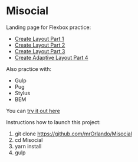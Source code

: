 # Misocial

Landing page for Flexbox practice:

* [Create Layout Part 1](https://www.youtube.com/watch?v=yK7WEt-CdhI)
* [Create Layout Part 2](https://www.youtube.com/watch?v=t703rRKZR5U)
* [Create Layout Part 3](https://www.youtube.com/watch?v=4g3Yd0YtPhg)
* [Create Adaptive Layout Part 4](https://www.youtube.com/watch?v=qRogpo3Lp6s)

Also practice with:

* Gulp
* Pug
* Stylus
* BEM

You can [try it out here](https://mrorlando.github.io/Misocial/)

Instructions how to launch this project:

1.  git clone https://github.com/mrOrlando/Misocial
2.  cd Misocial
3.  yarn install
4.  gulp
